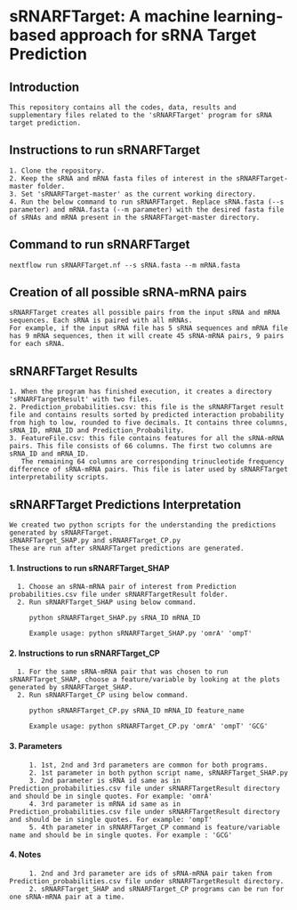 # sRNARFTarget: A machine learning-based approach for sRNA Target Prediction #
  
  ## Introduction

    This repository contains all the codes, data, results and supplementary files related to the 'sRNARFTarget' program for sRNA target prediction.
  
  ## Instructions to run sRNARFTarget
  
    1. Clone the repository.
    2. Keep the sRNA and mRNA fasta files of interest in the sRNARFTarget-master folder.
    3. Set 'sRNARFTarget-master' as the current working directory.
    4. Run the below command to run sRNARFTarget. Replace sRNA.fasta (--s parameter) and mRNA.fasta (--m parameter) with the desired fasta file of sRNAs and mRNA present in the sRNARFTarget-master directory.
   
  ## Command to run sRNARFTarget
    nextflow run sRNARFTarget.nf --s sRNA.fasta --m mRNA.fasta
   
  ## Creation of all possible sRNA-mRNA pairs
  
    sRNARFTarget creates all possible pairs from the input sRNA and mRNA sequences. Each sRNA is paired with all mRNAs. 
    For example, if the input sRNA file has 5 sRNA sequences and mRNA file has 9 mRNA sequences, then it will create 45 sRNA-mRNA pairs, 9 pairs for each sRNA.
 
  ## sRNARFTarget Results
    
    1. When the program has finished execution, it creates a directory 'sRNARFTargetResult' with two files.
    2. Prediction_probabilities.csv: this file is the sRNARFTarget result file and contains results sorted by predicted interaction probability from high to low, rounded to five decimals. It contains three columns, sRNA_ID, mRNA_ID and Prediction_Probability.
    3. FeatureFile.csv: this file contains features for all the sRNA-mRNA pairs. This file consists of 66 columns. The first two columns are sRNA_ID and mRNA_ID.
       The remaining 64 columns are corresponding trinucleotide frequency difference of sRNA-mRNA pairs. This file is later used by sRNARFTarget interpretability scripts.

  ## sRNARFTarget Predictions Interpretation
  
    We created two python scripts for the understanding the predictions generated by sRNARFTarget. 
    sRNARFTarget_SHAP.py and sRNARFTarget_CP.py
    These are run after sRNARFTarget predictions are generated.
   
   #### 1. Instructions to run sRNARFTarget_SHAP
   
      1. Choose an sRNA-mRNA pair of interest from Prediction probabilities.csv file under sRNARFTargetResult folder.
      2. Run sRNARFTarget_SHAP using below command.
      
         python sRNARFTarget_SHAP.py sRNA_ID mRNA_ID
         
         Example usage: python sRNARFTarget_SHAP.py 'omrA' 'ompT'        
  
   #### 2. Instructions to run sRNARFTarget_CP
   
      1. For the same sRNA-mRNA pair that was chosen to run sRNARFTarget_SHAP, choose a feature/variable by looking at the plots generated by sRNARFTarget_SHAP.
      2. Run sRNARFTarget_CP using below command.
      
         python sRNARFTarget_CP.py sRNA_ID mRNA_ID feature_name
         
         Example usage: python sRNARFTarget_CP.py 'omrA' 'ompT' 'GCG'
         
   #### 3. Parameters
   
         1. 1st, 2nd and 3rd parameters are common for both programs.
         2. 1st parameter in both python script name, sRNARFTarget_SHAP.py
         3. 2nd parameter is sRNA id same as in Prediction_probabilities.csv file under sRNARFTargetResult directory and should be in single quotes. For example: 'omrA'
         4. 3rd parameter is mRNA id same as in Prediction_probabilities.csv file under sRNARFTargetResult directory and should be in single quotes. For example: 'ompT'
         5. 4th parameter in sRNARFTarget_CP command is feature/variable name and should be in single quotes. For example : 'GCG'
      
   #### 4. Notes
         1. 2nd and 3rd parameter are ids of sRNA-mRNA pair taken from Prediction_probabilities.csv file under sRNARFTargetResult directory.
         2. sRNARFTarget_SHAP and sRNARFTarget_CP programs can be run for one sRNA-mRNA pair at a time.

